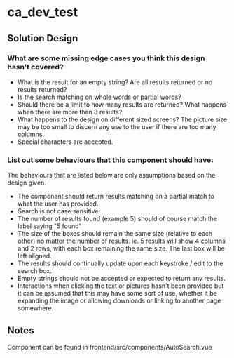 # ca_dev_test

## Solution Design

### What are some missing edge cases you think this design hasn't covered?
- What is the result for an empty string? Are all results returned or no results returned?
- Is the search matching on whole words or partial words?
- Should there be a limit to how many results are returned? What happens when there are more than 8 results? 
- What happens to the design on different sized screens? The picture size may be too small to discern any use to the user if there are too many columns. 
- Special characters are accepted. 


### List out some behaviours that this component should have: 
The behaviours that are listed below are only assumptions based on the design given. 
- The component should return results matching on a partial match to what the user has provided. 
- Search is not case sensitive
- The number of results found (example 5) should of course match the label saying "5 found"
- The size of the boxes should remain the same size (relative to each other) no matter the number of results. ie. 5 results will show 4 columns and 2 rows, with each box remaining the same size. The last box will be left aligned. 
- The results should continually update upon each keystroke / edit to the search box. 
- Empty strings should not be accepted or expected to return any results. 
- Interactions when clicking the text or pictures hasn't been provided but it can be assumed that this may have some sort of use, whether it be expanding the image or allowing downloads or linking to another page somewhere. 


## Notes
Component can be found in frontend/src/components/AutoSearch.vue